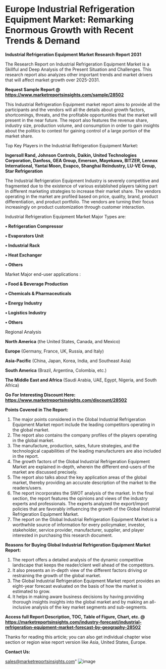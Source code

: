 # Europe Industrial Refrigeration Equipment Market: Remarking Enormous Growth with Recent Trends & Demand

<strong>Industrial Refrigeration Equipment Market Research Report 2031</strong>

The Research Report on Industrial Refrigeration Equipment Market is a Skillful and Deep Analysis of the Present Situation and Challenges. This research report also analyzes other important trends and market drivers that will affect market growth over 2025-2031.

<strong>Request Sample Report @ <a href=https://www.marketreportsinsights.com/sample/28502>https://www.marketreportsinsights.com/sample/28502</a></strong>

This Industrial Refrigeration Equipment market report aims to provide all the participants and the vendors will all the details about growth factors, shortcomings, threats, and the profitable opportunities that the market will present in the near future. The report also features the revenue share, industry size, production volume, and consumption in order to gain insights about the politics to contest for gaining control of a large portion of the market share.

Top Key Players in the Industrial Refrigeration Equipment Market:

<strong>Ingersoll Rand, Johnson Controls, Daikin, United Technologies Corporation, Danfoss, GEA Group, Emerson, Mayekawa, BITZER, Lennox International, Yantai Moon, Evapco, Shanghai Reindustry, LU-VE Group, Star Refrigeration</strong>

The Industrial Refrigeration Equipment Industry is severely competitive and fragmented due to the existence of various established players taking part in different marketing strategies to increase their market share. The vendors operating in the market are profiled based on price, quality, brand, product differentiation, and product portfolio. The vendors are turning their focus increasingly on product customization through customer interaction.

Industrial Refrigeration Equipment Market Major Types are:

<strong>• Refrigeration Compressor

• Evaporators Unit

• Industrial Rack

• Heat Exchanger

• Others</strong>

Market Major end-user applications :

<strong>• Food & Beverage Production

• Chemicals & Pharmaceuticals

• Energy Industry

• Logistics Industry

• Others</strong>

Regional Analysis

</u><strong><b>North America</b></strong> (the United States, Canada, and Mexico)

<strong><b>Europe </b></strong>(Germany, France, UK, Russia, and Italy)

<strong><b>Asia-Pacific</b></strong> (China, Japan, Korea, India, and Southeast Asia)

<strong><b>South America</b></strong> (Brazil, Argentina, Colombia, etc.)

<strong><b>The Middle East and Africa</b></strong> (Saudi Arabia, UAE, Egypt, Nigeria, and South Africa)

<strong>Go For Interesting Discount Here: <a href=https://www.marketreportsinsights.com/discount/28502>https://www.marketreportsinsights.com/discount/28502</a></strong>

<strong>Points Covered in The Report:</strong>
<ol>
  <li>The major points considered in the Global Industrial Refrigeration Equipment Market report include the leading competitors operating in the global market.</li>
  <li>The report also contains the company profiles of the players operating in the global market.</li>
  <li>The manufacture, production, sales, future strategies, and the technological capabilities of the leading manufacturers are also included in the report.</li>
  <li>The growth factors of the Global Industrial Refrigeration Equipment Market are explained in-depth, wherein the different end-users of the market are discussed precisely.</li>
  <li>The report also talks about the key application areas of the global market, thereby providing an accurate description of the market to the readers/users.</li>
  <li>The report incorporates the SWOT analysis of the market. In the final section, the report features the opinions and views of the industry experts and professionals. The experts analyzed the export/import policies that are favorably influencing the growth of the Global Industrial Refrigeration Equipment Market.</li>
  <li>The report on the Global Industrial Refrigeration Equipment Market is a worthwhile source of information for every policymaker, investor, stakeholder, service provider, manufacturer, supplier, and player interested in purchasing this research document.</li>
</ol>
<strong>Reasons for Buying Global Industrial Refrigeration Equipment Market Report:</strong>

<ol>
  <li>The report offers a detailed analysis of the dynamic competitive landscape that keeps the reader/client well ahead of the competitors.</li>
  <li>It also presents an in-depth view of the different factors driving or restraining the growth of the global market.</li>
  <li>The Global Industrial Refrigeration Equipment Market report provides an eight-year forecast evaluated on the basis of how the market is estimated to grow.</li>
  <li>It helps in making aware business decisions by having providing thorough insights insights into the global market and by making an all-inclusive analysis of the key market segments and sub-segments.</li>
</ol>
<strong>Access full Report Description, TOC, Table of Figure, Chart, etc. @ <a href=https://marketreportsinsights.com/industry-forecast/industrial-refrigeration-equipment-market-forecast-by-geography-28502>https://marketreportsinsights.com/industry-forecast/industrial-refrigeration-equipment-market-forecast-by-geography-28502</a></strong>


Thanks for reading this article; you can also get individual chapter wise section or region wise report version like Asia, United States, Europe.

<strong>Contact Us:</strong>

sales@marketreportsinsights.com"
![image](https://github.com/user-attachments/assets/8d2fa09e-301e-411c-a8e8-faac15967b4e)
